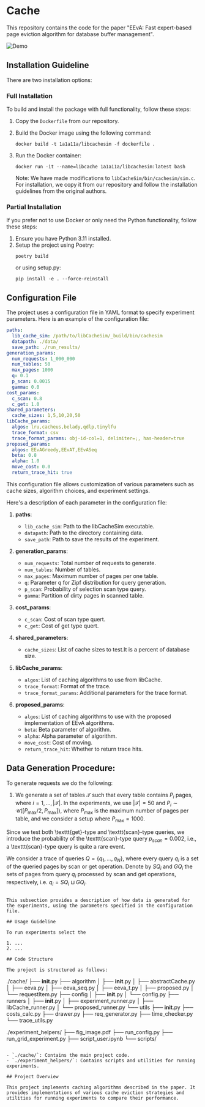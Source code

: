 # Cache

This repository contains the code for the paper "EEvA: Fast expert-based page eviction algorithm for database buffer management".

![Demo](./assets/compare_image.png)

## Installation Guideline

There are two installation options:

### Full Installation

To build and install the package with full functionality, follow these steps:

1. Copy the `Dockerfile` from our repository.
2. Build the Docker image using the following command:
   ```shell
   docker build -t 1a1a11a/libcachesim -f dockerfile .
   ```
3. Run the Docker container:
   ```shell
   docker run -it --name=libcache 1a1a11a/libcachesim:latest bash
   ```

   Note: We have made modifications to `libCacheSim/bin/cachesim/sim.c`. For installation, we copy it from our repository and follow the installation guidelines from the original authors.

### Partial Installation

If you prefer not to use Docker or only need the Python functionality, follow these steps:

1. Ensure you have Python 3.11 installed.
2. Setup the project using Poetry:
   ```shell
   poetry build
   ```
   or using setup.py:
   ```shell
   pip install -e . --force-reinstall
   ```

## Configuration File
The project uses a configuration file in YAML format to specify experiment parameters. Here is an example of the configuration file:

```yaml
paths:
  lib_cache_sim: /path/to/libCacheSim/_build/bin/cachesim
  datapath: ./data/
  save_path: ./run_results/
generation_params:
  num_requests: 1_000_000
  num_tables: 50
  max_pages: 1000
  q: 0.1
  p_scan: 0.0015
  gamma: 0.0
cost_params:
  c_scan: 0.8
  c_get: 1.0
shared_parameters:
  cache_sizes: 1,5,10,20,50
libCache_params:
  algos: lru,cacheus,belady,qdlp,tinylfu
  trace_format: csv
  trace_format_params: obj-id-col=1, delimiter=;, has-header=true
proposed_params:
  algos: EEvAGreedy,EEvAT,EEvASeq
  beta: 0.8
  alpha: 1.0
  move_cost: 0.0
  return_trace_hit: true
```

This configuration file allows customization of various parameters such as cache sizes, algorithm choices, and experiment settings.

Here's a description of each parameter in the configuration file:

1. **paths**:
   - `lib_cache_sim`: Path to the libCacheSim executable.
   - `datapath`: Path to the directory containing data.
   - `save_path`: Path to save the results of the experiment.

2. **generation_params**:
   - `num_requests`: Total number of requests to generate.
   - `num_tables`: Number of tables.
   - `max_pages`: Maximum number of pages per one table.
   - `q`: Parameter q for Zipf distribution for query generation.
   - `p_scan`: Probability of selection scan type query.
   - `gamma`: Partition of dirty pages in scanned table.

3. **cost_params**:
   - `c_scan`: Cost of scan type quert.
   - `c_get`: Cost of get type quert.

4. **shared_parameters**:
   - `cache_sizes`: List of cache sizes to test.It is a percent of database size.

5. **libCache_params**:
   - `algos`: List of caching algorithms to use from libCache.
   - `trace_format`: Format of the trace.
   - `trace_format_params`: Additional parameters for the trace format.

6. **proposed_params**:
   - `algos`: List of caching algorithms to use with the proposed implementation of EEvA algorithms.
   - `beta`: Beta parameter of algorithm.
   - `alpha`: Alpha parameter of algorithm.
   - `move_cost`: Cost of moving.
   - `return_trace_hit`: Whether to return trace hits.

## Data Generation Procedure:

To generate requests we do the following:

1. We generate a set of tables $\mathcal{T}$ such that every table contains $P_i$ pages, where $i=1,\ldots,|\mathcal{T}|$. In the experiments, we use $|\mathcal{T}| = 50$ and $P_i \sim \mathcal{U}([P_{\max} / 2, P_{\max}])$, where $P_{\max}$ is the maximum number of pages per table, and we consider a setup where $P_{\max} = 1000$.

Since we test both \texttt{get}-type and \texttt{scan}-type queries, we introduce the probability of the \texttt{scan}-type query $p_{scan} = 0.002$, i.e., a \texttt{scan}-type query is quite a rare event.

We consider a trace of queries $Q = \{ q_1, \ldots, q_N\}$, where every query $q_i$ is a set of the queried pages by scan or get operation. Denote by $SQ_i$ and $GQ_i$ the sets of pages from query $q_i$ processed by scan and get operations, respectively, i.e. $q_i = SQ_i \sqcup GQ_i$.
```

This subsection provides a description of how data is generated for the experiments, using the parameters specified in the configuration file.

## Usage Guideline

To run experiments select the

1. ...
2. ...

## Code Structure

The project is structured as follows:

```
./cache/
├── __init__.py
├── algorithm
│   ├── __init__.py
│   ├── abstractCache.py
│   ├── eeva.py
│   ├── eeva_seq.py
│   ├── eeva_t.py
│   ├── proposed.py
│   └── requestItem.py
├── config
│   ├── __init__.py
│   └── config.py
├── runners
│   ├── __init__.py
│   ├── experiment_runner.py
│   ├── libCache_runner.py
│   └── proposed_runner.py
└── utils
    ├── __init__.py
    ├── costs_calc.py
    ├── drawer.py
    ├── req_generator.py
    ├── time_checker.py
    └── trace_utils.py

./experiment_helpers/
├── fig_image.pdf
├── run_config.py
├── run_grid_experiment.py
├── script_user.ipynb
└── scripts/
```

- `./cache/`: Contains the main project code.
- `./experiment_helpers/`: Contains scripts and utilities for running experiments.

## Project Overview

This project implements caching algorithms described in the paper. It provides implementations of various cache eviction strategies and utilities for running experiments to compare their performance.